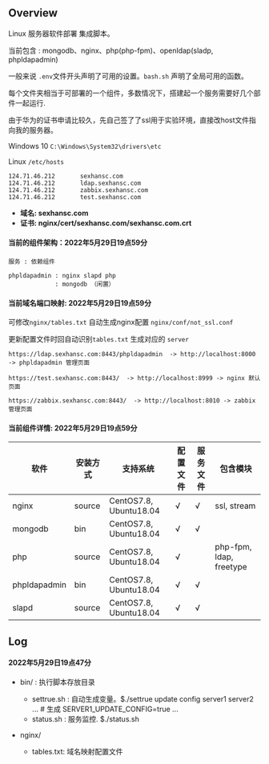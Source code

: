 ## Overview

Linux 服务器软件部署 集成脚本。

当前包含 : mongodb、nginx、php(php-fpm)、openldap(sladp, phpldapadmin)

一般来说 `.env`文件开头声明了可用的设置。`bash.sh` 声明了全局可用的函数。

每个文件夹相当于可部署的一个组件，多数情况下，搭建起一个服务需要好几个部件一起运行.



由于华为的证书申请比较久，先自己签了了ssl用于实验环境，直接改host文件指向我的服务器。

Windows 10 `C:\Windows\System32\drivers\etc`

Linux `/etc/hosts`

```shell
124.71.46.212       sexhansc.com
124.71.46.212       ldap.sexhansc.com
124.71.46.212       zabbix.sexhansc.com
124.71.46.212       test.sexhansc.com
```

+ **域名:  sexhansc.com**
+ **证书: nginx/cert/sexhansc.com/sexhansc.com.crt**





#### 当前的组件架构：2022年5月29日19点59分

```shell
服务 : 依赖组件

phpldapadmin : nginx slapd php
             : mongodb （闲置）
```





#### 当前域名端口映射: 2022年5月29日19点59分

可修改`nginx/tables.txt` 自动生成nginx配置 `nginx/conf/not_ssl.conf` 

更新配置文件时回自动识别`tables.txt` 生成对应的 `server`

```shell
https://ldap.sexhansc.com:8443/phpldapadmin  -> http://localhost:8000 -> phpldapadmin 管理页面

https://test.sexhansc.com:8443/  -> http://localhost:8999 -> nginx 默认页面

https://zabbix.sexhansc.com:8443/  -> http://localhost:8010 -> zabbix 管理页面
```



#### 当前组件详情: 2022年5月29日19点59分

| 软件         | 安装方式 | 支持系统               | 配置文件 | 服务文件 | 包含模块                |
| ------------ | -------- | ---------------------- | -------- | -------- | ----------------------- |
| nginx        | source   | CentOS7.8, Ubuntu18.04 | √        | √        | ssl, stream             |
| mongodb      | bin      | CentOS7.8, Ubuntu18.04 | √        | √        |                         |
| php          | source   | CentOS7.8, Ubuntu18.04 | √        |          | php-fpm, ldap, freetype |
| phpldapadmin | bin      | CentOS7.8, Ubuntu18.04 | √        | √        |                         |
| slapd        | source   | CentOS7.8, Ubuntu18.04 | √        | √        |                         |

## Log



#### 2022年5月29日19点47分


+ bin/ : 执行脚本存放目录
	+ settrue.sh : 自动生成变量。$./settrue update config server1 server2 ...  # 生成 SERVER1_UPDATE_CONFIG=true ...  
  + status.sh : 服务监控. $./status.sh
+ nginx/

  + tables.txt: 域名映射配置文件

